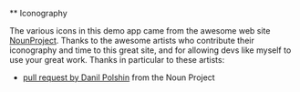 ** Iconography

The various icons in this demo app came from the awesome web site [NounProject](http://thenounproject.com). Thanks to the awesome artists who contribute their iconography and time to this great site, and for allowing devs like myself to use your great work. Thanks in particular to these artists:

* [pull request by Danil Polshin](https://thenounproject.com/search/?q=pull%20request&i=1468353#_=_) from the Noun Project